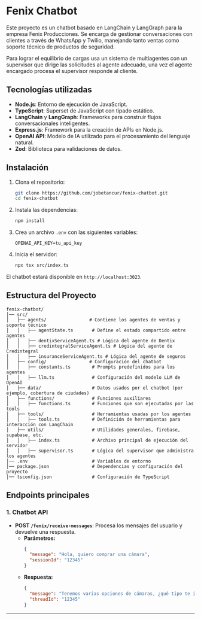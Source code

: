# Fenix Chatbot

Este proyecto es un chatbot basado en LangChain y LangGraph para la empresa Fenix Producciones.
Se encarga de gestionar conversaciones con clientes a través de WhatsApp y Twilio, manejando tanto
ventas como soporte técnico de productos de seguridad.

Para lograr el equilibrio de cargas usa un sistema de multiagentes con un supervisor que dirige las solicitudes
al agente adecuado, una vez el agente encargado procesa el supervisor responde al cliente.

## Tecnologías utilizadas

- **Node.js**: Entorno de ejecución de JavaScript.
- **TypeScript**: Superset de JavaScript con tipado estático.
- **LangChain** y **LangGraph**: Frameworks para construir flujos conversacionales inteligentes.
- **Express.js**: Framework para la creación de APIs en Node.js.
- **OpenAI API**: Modelo de IA utilizado para el procesamiento del lenguaje natural.
- **Zod**: Biblioteca para validaciones de datos.

## Instalación

1. Clona el repositorio:
   ```sh
   git clone https://github.com/jobetancur/fenix-chatbot.git
   cd fenix-chatbot
   ```

2. Instala las dependencias:
   ```sh
   npm install
   ```

3. Crea un archivo `.env` con las siguientes variables:
   ```env
   OPENAI_API_KEY=tu_api_key
   ```

4. Inicia el servidor:
   ```sh
   npx tsx src/index.ts
   ```

El chatbot estará disponible en `http://localhost:3023`.

## Estructura del Proyecto

```
fenix-chatbot/
│── src/
│   ├── agents/                # Contiene los agentes de ventas y soporte técnico
│   │   ├── agentState.ts       # Define el estado compartido entre agentes
│   │   ├── dentixServiceAgent.ts # Lógica del agente de Dentix
│   │   ├── credintegralServiceAgent.ts # Lógica del agente de Credintegral
│   │   ├── insuranceServiceAgent.ts # Lógica del agente de seguros
│   ├── config/                # Configuración del chatbot
│   │   ├── constants.ts        # Prompts predefinidos para los agentes
│   │   ├── llm.ts              # Configuración del modelo LLM de OpenAI
│   ├── data/                   # Datos usados por el chatbot (por ejemplo, cobertura de ciudades)
│   ├── functions/              # Funciones auxiliares
│   │   ├── functions.ts        # Funciones que son ejecutadas por las tools
│   ├── tools/                  # Herramientas usadas por los agentes
│   │   ├── tools.ts            # Definición de herramientas para interacción con LangChain
│   ├── utils/                  # Utilidades generales, firebase, supabase, etc.
│   │   ├── index.ts            # Archivo principal de ejecución del servidor
│   │   ├── supervisor.ts       # Lógica del supervisor que administra los agentes
│── .env                        # Variables de entorno
│── package.json                # Dependencias y configuración del proyecto
│── tsconfig.json               # Configuración de TypeScript
```

## Endpoints principales

### 1. Chatbot API

- **POST `/fenix/receive-messages`**: Procesa los mensajes del usuario y devuelve una respuesta.
  - **Parámetros:**
    ```json
    {
      "message": "Hola, quiero comprar una cámara",
      "sessionId": "12345"
    }
    ```
  - **Respuesta:**
    ```json
    {
      "message": "Tenemos varias opciones de cámaras, ¿qué tipo te interesa?",
      "threadId": "12345"
    }
    ```


---